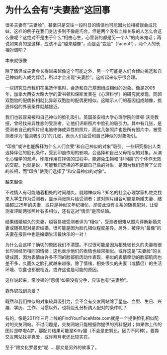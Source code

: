 # 为什么会有“夫妻脸”这回事

很多夫妻有“夫妻脸”，甚至只是交往一段时日的情侣也可能因为长相被误会成兄妹，这样的例子在我们身边多到不像是巧合。但是两个没有血缘关系的人怎么会这么像呢？这绝对不是由于什么“相由心生，心里装的都是另一个人”的肉麻鬼话；再说如果真的是这样，应该不会“越来越像”，而是会“变脸”（faceoff），两个人的长相对调吧？

本来就很像

除了情侣或夫妻会长得越来越像这个可能之外，另一个可能是人们会倾向挑选和自己神似的人成为伴侣，所以才会出现“夫妻脸”。这听起来似乎很合理。

一些研究显示我们在挑选伴侣时，会选和自己基因组成相似的对象。像是2005年，加拿大西安大略大学的雷书顿和保斯发表在《心理科学》的研究就发现，同卵双胞胎的配偶长相就比异卵双胞胎的配偶更相似。这暗示人们的基因组成越像，挑选伴侣的外表条件就越接近。

我们也较容易被和自己神似的脸孔吸引。英国圣安祖大学心理学院的普顿·沃克教授，曾经找来异性恋的受测者，让他们评断照片中脸孔的吸引力。其中有几张，是受测者自己的照片经电脑修饰成异性的照片，而这几张照片也是所有照片中，被受测者评为“最具吸引力”的几张，表示人们会受和自己神似的对象吸引。

“印痕”或许也能解释为什么人们会受“和自己神似的对象”吸引。一些研究指出人类选择伴侣的脸孔条件，受到印痕作用的影响，会选择和自己父母相似的对象。从演化心理学的观点，印痕作用在择偶的过程中，能避免生物和“非同类”的个体作无效的交配。也就是说，可能我们选择的不是跟自己像的对象，是因为我们遗传了父母的长相，而“印痕”使我们选择了“和父母神似的对象”。

越来越像

不过情人有可能随着相处的时间越久，就越神似吗？知名的社会心理学家札佐克找来大学生作为受测者，显示两张照片给受测者；这对照片组合可能是新婚夫妻、结婚超过25年的夫妻，或只是神似又年纪相仿，却彼此没有关系的随机配对，让受测者评断两张照片有多相似，还有这对“情侣”是否结婚。

结果结婚越久的夫妻，越容易被受测者评为“相似”，受测者很难从照片评断新婚夫妻或随机配对是否结婚，很可能是因为脸孔相似程度差异。另外，被评为“最像”的夫妻在报告中也是婚姻生活最快乐的一对！

为什么会这样？确切的原因我们不清楚。不过很可能是因为相处较长久的夫妻档很长时间经历相同的情绪；这也表示他们的表情也经常相似。或许这是“夫妻脸”的关键成因，因为表情由许多不同的脸部肌肉动作表现，相似的表情牵动的脸部肌肉也差不多，久而久之脸孔就越来越像。除了情绪，相处很久的夫妻（或情侣）的生活环境、饮食也都很相近，或许这也是可能的原因。

这样说起来，常吵架的“怨偶”如果没有分手，应该也有“夫妻脸”。

靠外貌找到真爱？

既然和我们神似的对象较具吸引力，会不会有交友网站除了星座、血型、生日、兴趣、学历、工作、习惯以外，也将脸孔分析纳入配对的条件呢？

有的，像是2011年三月上线的FindYourFaceMate.com就是一个提供脸孔相似配对的交友网站。不过问题是，交友网站只能根据你提供的资料配对；如果你上传的图片是哆啦A梦，那配对结果可能是Kitty猫（不会是史努比，因为不同种）。要靠交友网站找寻真爱，或许拜月老还比较实在。

至于“跨文化罗曼史”呢……那又是另外的故事了。